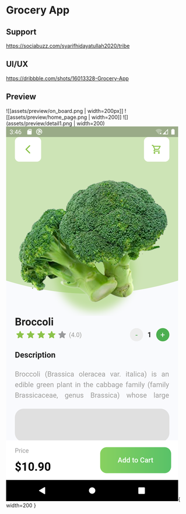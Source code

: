 # Grocery App

## Support

https://sociabuzz.com/syarifhidayatullah2020/tribe

## UI/UX

https://dribbble.com/shots/16013328-Grocery-App

## Preview

<!-- <img src="assets/preview/on_board.png" alt="OnBoard" width="217" >
<img src="assets/preview/home_page.png" alt="HomePage" width="217" >
<img src="assets/preview/detail1.png" alt="Detail" width="217" >
<img src="assets/preview/detail2.png" alt="Detail" width="217" > -->

![[assets/preview/on_board.png | width=200px]]
![[assets/preview/home_page.png | width=200]]
![](assets/preview/detail1.png | width=200)
![preview](assets/preview/detail2.png){ width=200 }
